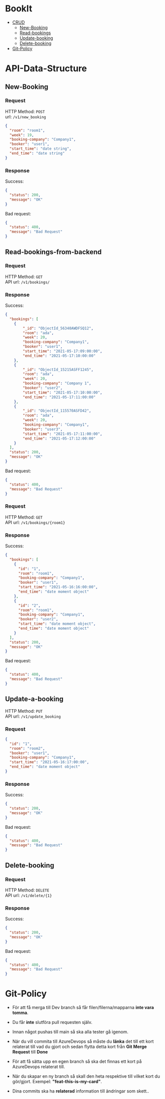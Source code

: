 # BookIt

- [CRUD](#API-Data-Structure)
    - [New-Booking](#New-Booking)
    - [Read-bookings](#Read-bookings-from-backend)
    - [Update-booking](#Update-a-booking)
    - [Delete-booking](#Delete-booking)
- [Git-Policy](#Git-Policy)
# API-Data-Structure

## **New-Booking**

### Request

HTTP Method: `POST`  
url: `/v1/new_booking`

```json
{
  "room": "room1",
  "week": 19,
  "booking-company": "Company1",
  "booker": "user1",
  "start_time": "date string",
  "end_time": "date string"
}
```

### Response

Success:

```json
{
  "status": 200,
  "message": "OK"
}
```

Bad request:

```json
{
  "status": 400,
  "message": "Bad Request"
}
```

## **Read-bookings-from-backend**

### Request

HTTP Method: `GET`  
API url: `/v1/bookings/`

### Response

Success:

```json
{
  "bookings": [
    {
        "_id": "ObjectId_56340AWDFSQ12",
        "room": "ada",
        "week": 20,
        "booking-company": "Company1",
        "booker": "user1",
        "start_time": "2021-05-17:09:00:00",
        "end_time": "2021-05-17:10:00:00"
    },
    {
        "_id": "ObjectId_15215ASFF1245",
        "room": "ada",
        "week": 20,
        "booking-company": "Company 1",
        "booker": "user2",
        "start_time": "2021-05-17:10:00:00",
        "end_time": "2021-05-17:11:00:00"
    },
    {
        "_id": "ObjectId_115570ASFD42",
        "room": "ada",
        "week": 20,
        "booking-company": "Company1",
        "booker": "user3",
        "start_time": "2021-05-17:11:00:00",
        "end_time": "2021-05-17:12:00:00"
    }
  ],
  "status": 200,
  "message": "OK"
}
```

Bad request:

```json
{
  "status": 400,
  "message": "Bad Request"
}
```

### Request

HTTP Method: `GET`  
API url: `/v1/bookings/{room1}`

### Response

Success:

```json
{
  "bookings": [
    {
      "id": "1",
      "room": "room1",
      "booking-company": "Company1",
      "booker": "user1",
      "start_time": "2021-05-16:16:00:00",
      "end_time": "date moment object"
    },
    {
      "id": "2",
      "room": "room1",
      "booking-company": "Company1",
      "booker": "user2",
      "start_time": "date moment object",
      "end_time": "date moment object"
    }
  ],
  "status": 200,
  "message": "OK"
}
```

Bad request:

```json
{
  "status": 400,
  "message": "Bad Request"
}
```

## **Update-a-booking**

HTTP Method: `PUT`  
API url: `/v1/update_booking`

### Request

```json
{
  "id": "1",
  "room": "room2",
  "booker": "user1",
  "booking-company": "Company1",
  "start_time": "2021-05-16:17:00:00",
  "end_time": "date moment object"
}
```

### Response

Success:

```json
{
  "status": 200,
  "message": "OK"
}
```

Bad request:

```json
{
  "status": 400,
  "message": "Bad Request"
}
```

## **Delete-booking**

### Request

HTTP Method: `DELETE`  
API url: `/v1/delete/{1}`

### Response

Success:

```json
{
  "status": 200,
  "message": "OK"
}
```

Bad request:

```json
{
  "status": 400,
  "message": "Bad Request"
}
```

# Git-Policy
- För att få merga till Dev branch så får filen/filerna/mapparna **inte vara tomma**.

- Du får **inte** slutföra pull requesten själv.

- Innan något pushas till main så ska alla tester gå igenom.

- När du vill commita till AzureDevops så måste du **länka** det till ett kort relaterat till vad du gjort och sedan flytta detta kort från **Git Merge Request** till **Done**

- För att få sätta upp en egen branch så ska det finnas ett kort på AzureDevops relaterat till.

- När du skapar en ny branch så skall den heta respektive till vilket kort du gör/gjort. Exempel: **"feat-this-is-my-card"**.

- Dina commits ska ha **__relaterad__** information till ändringar som skett..

